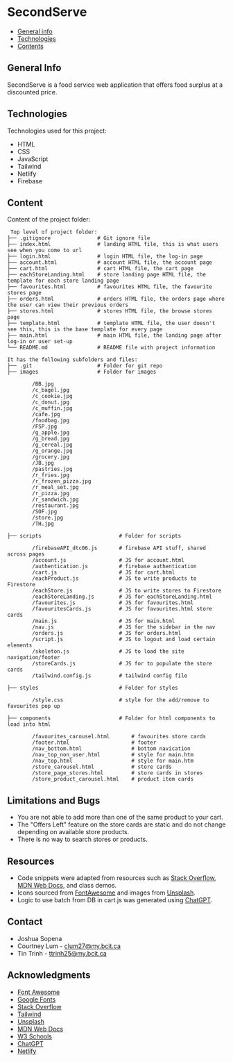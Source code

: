 
# SecondServe

* [General info](#general-info)
* [Technologies](#technologies)
* [Contents](#content)

## General Info
SecondServe is a food service web application that offers food surplus at a discounted price.

## Technologies
Technologies used for this project:
* HTML
* CSS
* JavaScript
* Tailwind
* Netlify
* Firebase

## Content
Content of the project folder:

```
 Top level of project folder: 
├── .gitignore               # Git ignore file
├── index.html               # landing HTML file, this is what users see when you come to url
├── login.html               # login HTML file, the log-in page
├── account.html             # account HTML file, the account page
├── cart.html                # cart HTML file, the cart page
├── eachStoreLanding.html    # store landing page HTML file, the template for each store landing page
├── favourites.html          # favourites HTML file, the favourite stores page
├── orders.html              # orders HTML file, the orders page where the user can view their previous orders
├── stores.html              # stores HTML file, the browse stores page
├── template.html            # template HTML file, the user doesn't see this, this is the base template for every page
├── main.html                # main HTML file, the landing page after log-in or user set-up
└── README.md                # README file with project information

It has the following subfolders and files:
├── .git                     # Folder for git repo
├── images                   # Folder for images

        /BB.jpg
        /c_bagel.jpg
        /c_cookie.jpg
        /c_donut.jpg
        /c_muffin.jpg
        /cafe.jpg
        /foodbag.jpg
        /FSP.jpg
        /g_apple.jpg
        /g_bread.jpg
        /g_cereal.jpg
        /g_orange.jpg
        /grocery.jpg
        /JB.jpg
        /pastries.jpg
        /r_fries.jpg
        /r_frozen_pizza.jpg
        /r_meal_set.jpg
        /r_pizza.jpg
        /r_sandwich.jpg
        /restaurant.jpg
        /SOF.jpg
        /store.jpg
        /TH.jpg
        
├── scripts                         # Folder for scripts
  
        /firebaseAPI_dtc06.js       # firebase API stuff, shared across pages
        /account.js                 # JS for account.html
        /authentication.js          # firebase authentication
        /cart.js                    # JS for cart.html
        /eachProduct.js             # JS to write products to Firestore
        /eachStore.js               # JS to write stores to Firestore
        /eachStoreLanding.js        # JS for eachStoreLanding.html
        /favourites.js              # JS for favourites.html
        /favouritesCards.js         # JS for favourites.html store cards
        /main.js                    # JS for main.html
        /nav.js                     # JS for the sidebar in the nav
        /orders.js                  # JS for orders.html
        /script.js                  # JS to logout and load certain elements
        /skeleton.js                # JS to load the site navigation/footer
        /storeCards.js              # JS for to populate the store cards
        /tailwind.config.js         # tailwind config file

├── styles                          # Folder for styles

        /style.css                  # style for the add/remove to favourites pop up

├── components                      # Folder for html components to load into html

        /favourites_carousel.html       # favourites store cards
        /footer.html                    # footer
        /nav_bottom.html                # bottom navication
        /nav_top_non_user.html          # style for main.htm
        /nav_top.html                   # style for main.htm
        /store_carousel.html            # store cards
        /store_page_stores.html         # store cards in stores
        /store_product_carousel.html    # product item cards

```

## Limitations and Bugs
- You are not able to add more than one of the same product to your cart.
- The "Offers Left" feature on the store cards are static and do not change depending on available store products.
- There is no way to search stores or products.

## Resources

- Code snippets were adapted from resources such as [Stack Overflow](https://stackoverflow.com/), [MDN Web Docs](https://developer.mozilla.org/), and class demos.
- Icons sourced from [FontAwesome](https://fontawesome.com/) and images from [Unsplash](https://unsplash.com/).
- Logic to use batch from DB in cart.js was generated using [ChatGPT](https://chatgpt.com/).


## Contact 
* Joshua Sopena
* Courtney Lum - clum27@my.bcit.ca
* Tin Trinh - ttrinh25@my.bcit.ca

## Acknowledgments
* <a href="https://fontawesome.com/">Font Awesome</a>
* <a href="https://fonts.google.com/">Google Fonts</a>
* <a href="https://stackoverflow.com/">Stack Overflow</a>
* <a href="https://tailwindcss.com/">Tailwind</a>
* <a href="https://unsplash.com/">Unsplash</a>
* <a href="https://developer.mozilla.org/">MDN Web Docs</a>
* <a href="https://www.w3schools.com/">W3 Schools</a>
* <a href="https://chatgpt.com/">ChatGPT</a>
* <a href="https://www.netlify.com/">Netlify</a>

